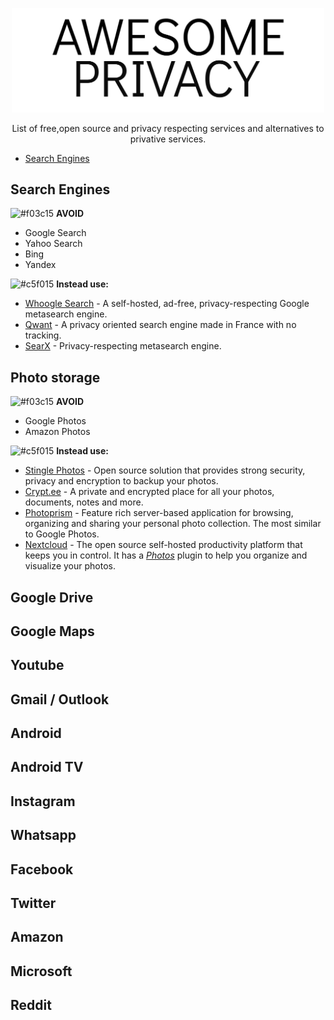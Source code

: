 <p align="center"><img width="500" src="misc/awesomeprivacy.png"> </img></p> 
<p align="center">List of free,open source and privacy respecting services and alternatives to privative services.</p>

* [Search Engines](#search-engines)

## Search Engines

![#f03c15](https://via.placeholder.com/15/f03c15/000000?text=+) **AVOID**
* Google Search
* Yahoo Search
* Bing
* Yandex

![#c5f015](https://via.placeholder.com/15/c5f015/000000?text=+) **Instead use:**
* [Whoogle Search](https://github.com/benbusby/whoogle-search) - A self-hosted, ad-free, privacy-respecting Google metasearch engine.
* [Qwant](https://www.qwant.com/) - A privacy oriented search engine made in France with no tracking.
* [SearX](https://searx.me/) - Privacy-respecting metasearch engine.

## Photo storage
![#f03c15](https://via.placeholder.com/15/f03c15/000000?text=+) **AVOID**
* Google Photos
* Amazon Photos

![#c5f015](https://via.placeholder.com/15/c5f015/000000?text=+) **Instead use:**
* [Stingle Photos](https://stingle.org/) - Open source solution that provides strong security, privacy and encryption to backup your photos.
* [Crypt.ee](https://crypt.ee/) - A private and encrypted place for all your photos, documents, notes and more.
* [Photoprism](https://photoprism.app) - Feature rich server-based application for browsing, organizing and sharing your personal photo collection. The most similar to Google Photos.
* [Nextcloud](https://nextcloud.com/) - The open source self-hosted productivity platform that keeps you in control. It has a [*Photos*](https://github.com/nextcloud/photos) plugin to help you organize and visualize your photos.

## Google Drive
## Google Maps
## Youtube
## Gmail / Outlook
## Android
## Android TV
## Instagram
## Whatsapp
## Facebook
## Twitter
## Amazon
## Microsoft
## Reddit

